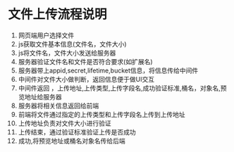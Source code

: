 # 文件上传流程说明

1. 网页端用户选择文件
2. js获取文件基本信息(文件名，文件大小)
3. js将文件名，文件大小发送给服务器
4. 服务器验证文件名和文件是否符合要求(如扩展名)
5. 服务器带上appid,secret,lifetime,bucket信息，将信息传给中间件
6. 中间件对文件大小做判断，返回信息便于做UI交互
7. 中间件返回 ，上传地址,上传类型,上传字段名,成功验证标准,桶名，对象名,预览地址给服务器
8. 服务器将相关信息返回给前端
9. 前端将文件通过指定的上传类型和上传字段名上传到上传地址
10. 上传地址负责对文件大小进行验证
11. 上传结束，通过验证标准验证上传是否成功
12. 成功,将预览地址或桶名对象名传给后端
